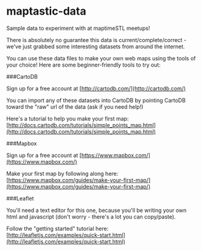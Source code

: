 maptastic-data
==============

Sample data to experiment with at maptimeSTL meetups!

There is absolutely no guarantee this data is current/complete/correct - we've just grabbed some interesting datasets from around the internet.

You can use these data files to make your own web maps using the tools of your choice!  Here are some beginner-friendly tools to try out:

###CartoDB

Sign up for a free account at [http://cartodb.com/](http://cartodb.com/)

You can import any of these datasets into CartoDB by pointing CartoDB toward the "raw" url of the data (ask if you need help!)

Here's a tutorial to help you make your first map: [http://docs.cartodb.com/tutorials/simple_points_map.html](http://docs.cartodb.com/tutorials/simple_points_map.html)

###Mapbox

Sign up for a free account at [https://www.mapbox.com/](https://www.mapbox.com/)

Make your first map by following along here:
[https://www.mapbox.com/guides/make-your-first-map/](https://www.mapbox.com/guides/make-your-first-map/)

###Leaflet

You'll need a text editor for this one, because you'll be writing your own html and javascript (don't worry - there's a lot you can copy/paste).

Follow the "getting started" tutorial here: [http://leafletjs.com/examples/quick-start.html](http://leafletjs.com/examples/quick-start.html)



